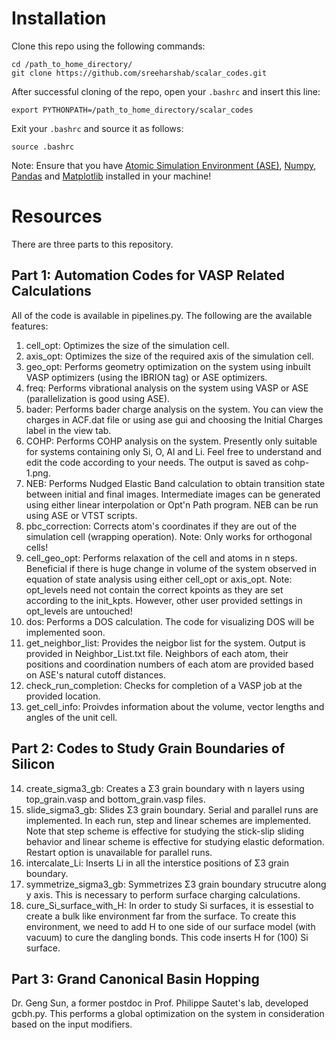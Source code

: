 # Installation
Clone this repo using the following commands:
```
cd /path_to_home_directory/
git clone https://github.com/sreeharshab/scalar_codes.git
```
After successful cloning of the repo, open your `.bashrc` and insert this line:
```
export PYTHONPATH=/path_to_home_directory/scalar_codes
```
Exit your `.bashrc` and source it as follows:
```
source .bashrc
```
Note: Ensure that you have [Atomic Simulation Environment (ASE)](https://wiki.fysik.dtu.dk/ase/), [Numpy](https://numpy.org/), [Pandas](https://pandas.pydata.org/) and [Matplotlib](https://matplotlib.org/) installed in your machine!

# Resources
There are three parts to this repository.

## Part 1: Automation Codes for VASP Related Calculations
All of the code is available in pipelines.py. The following are the available features:
1. cell_opt: Optimizes the size of the simulation cell.
2. axis_opt: Optimizes the size of the required axis of the simulation cell.
3. geo_opt: Performs geometry optimization on the system using inbuilt VASP optimizers (using the IBRION tag) or ASE optimizers.
4. freq: Performs vibrational analysis on the system using VASP or ASE (parallelization is good using ASE).
5. bader: Performs bader charge analysis on the system. You can view the charges in ACF.dat file or using ase gui and choosing the Initial Charges label in the view tab.
6. COHP: Performs COHP analysis on the system. Presently only suitable for systems containing only Si, O, Al and Li. Feel free to understand and edit the code according to your needs. The output is saved as cohp-1.png.
7. NEB: Performs Nudged Elastic Band calculation to obtain transition state between initial and final images. Intermediate images can be generated using either linear interpolation or Opt'n Path program. NEB can be run using ASE or VTST scripts.
8. pbc_correction: Corrects atom's coordinates if they are out of the simulation cell (wrapping operation). Note: Only works for orthogonal cells!
9. cell_geo_opt: Performs relaxation of the cell and atoms in n steps. Beneficial if there is huge change in volume of the system observed in equation of state analysis using either cell_opt or axis_opt. Note: opt_levels need not contain the correct kpoints as they are set according to the init_kpts. However, other user provided settings in opt_levels are untouched!
10. dos: Performs a DOS calculation. The code for visualizing DOS will be implemented soon.
11. get_neighbor_list: Provides the neigbor list for the system. Output is provided in Neighbor_List.txt file. Neighbors of each atom, their positions and coordination numbers of each atom are provided based on ASE's natural cutoff distances.
12. check_run_completion: Checks for completion of a VASP job at the provided location.
13. get_cell_info: Proivdes information about the volume, vector lengths and angles of the unit cell.

## Part 2: Codes to Study Grain Boundaries of Silicon 
14. create_sigma3_gb: Creates a Σ3 grain boundary with n layers using top_grain.vasp and bottom_grain.vasp files.
15. slide_sigma3_gb: Slides Σ3 grain boundary. Serial and parallel runs are implemented. In each run, step and linear schemes are implemented. Note that step scheme is effective for studying the stick-slip sliding behavior and linear scheme is effective for studying elastic deformation. Restart option is unavailable for parallel runs.
16. intercalate_Li: Inserts Li in all the interstice positions of Σ3 grain boundary.
17. symmetrize_sigma3_gb: Symmetrizes Σ3 grain boundary strucutre along y axis. This is necessary to perform surface charging calculations.
18. cure_Si_surface_with_H: In order to study Si surfaces, it is essestial to create a bulk like environment far from the surface. To create this environment, we need to add H to one side of our surface model (with vacuum) to cure the dangling bonds. This code inserts H for (100) Si surface.

## Part 3: Grand Canonical Basin Hopping
Dr. Geng Sun, a former postdoc in Prof. Philippe Sautet's lab, developed gcbh.py. This performs a global optimization on the system in consideration based on the input modifiers.

<!-- # Contributing
Contributions to improve this repo are always welcome. Any contribution should be  -->